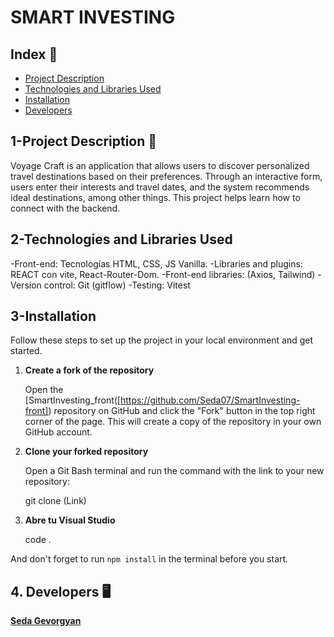 # SMART INVESTING

## Index 📑
- [Project Description](#project-description-)
- [Technologies and Libraries Used](#2-technologies-and-libraries-used)
- [Installation](#3-installation)
- [Developers](#4-developers-️)

## 1-Project Description 📖

Voyage Craft is an application that allows users to discover personalized travel destinations based on their preferences. Through an interactive form, users enter their interests and travel dates, and the system recommends ideal destinations, among other things. This project helps learn how to connect with the backend.



## 2-Technologies and Libraries Used

-Front-end: Tecnologías HTML, CSS, JS Vanilla. 
-Libraries and plugins: REACT con vite, React-Router-Dom. 
-Front-end libraries: (Axios, Tailwind)
-Version control: Git (gitflow)
-Testing: Vitest



## 3-Installation

Follow these steps to set up the project in your local environment and get started.

1. **Create a fork of the repository**

      Open the [SmartInvesting_front([https://github.com/Seda07/SmartInvesting-front]) repository on GitHub and click the "Fork" button in the top right corner of the page. This will create a copy of the repository in your own GitHub account.

2. **Clone your forked repository**

      Open a Git Bash terminal and run the command with the link to your new repository:

   git clone (Link)

3. **Abre tu Visual Studio**

   code .

And don't forget to run `npm install` in the terminal before you start.



## 4. Developers 🖥️


[**Seda Gevorgyan**](https://github.com/Seda07)

